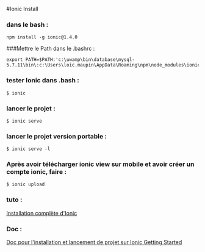 #Ionic Install

### dans le bash :
```
npm install -g ionic@1.4.0
```
###Mettre le Path dans le .bashrc : 
```
export PATH=$PATH:'c:\uwamp\bin\database\mysql-5.7.11\bin\:c:\Users\loic.maupin\AppData\Roaming\npm\node_modules\ionic\bin\
```
### tester Ionic dans .bash :
```
$ ionic 
```
### lancer le projet :
```
$ ionic serve
```

### lancer le projet version portable :
```
$ ionic serve -l
```
### Après avoir télécharger ionic view sur mobile et avoir créer un compte ionic, faire :
```
$ ionic upload
```

### tuto : 
[Installation complète d'Ionic](https://libraries.io/npm/ionic/1.4.0-alpha.0)

### Doc : 
[Doc pour l'installation et lancement de projet sur Ionic Getting Started](https://ionicframework.com/getting-started/)
